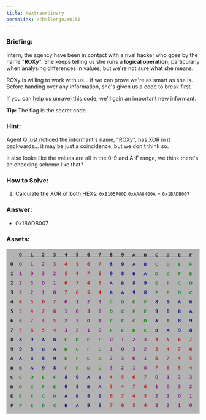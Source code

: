 ```yaml
---
title: Hextraordinary
permalink: /challenge/W0156
---
```


### Briefing: 
Intern, the agency have been in contact with a rival hacker who goes by the name "**ROXy**". She keeps telling us she runs a **logical operation**, particularly when analysing differences in values, but we're not sure what she means.

ROXy is willing to work with us... if we can prove we're as smart as she is. Before handing over any information, she's given us a code to break first.

If you can help us unravel this code, we'll gain an important new informant.

**Tip:** The flag is the secret code.

### Hint: 
Agent Q just noticed the informant's name, "ROXy", has XOR in it backwards... it may be just a coincidence, but we don't think so.

It also looks like the values are all in the 0-9 and A-F range, we think there's an encoding scheme like that?

### How to Solve: 
1. Calculate the XOR of both HEXs:
  `0xB105F00D`
  `0xAAA8400A` 
= `0x1BADB007`

### Answer:
- 0x1BADB007

### Assets:
<img src="../../assets/img/intern/W0156.png" alt="XOR HEX Calculation Chart">